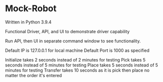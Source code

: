# Mock-Robot
Written in Python 3.9.4

Functional Driver, API, and UI to demonstrate driver capability

Run API, then UI in separate command window to see functionality.

Default IP is 127.0.0.1 for local machine
Default Port is 1000 as specified

Initialize takes 2 seconds instead of 2 minutes for testing
Pick takes 5 seconds instead of 5 minutes for testing
Place takes 5 seconds instead of 5 minutes for testing
Transfer takes 10 seconds as it is pick then place no matter the order it's entered
